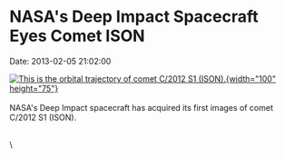 NASA\'s Deep Impact Spacecraft Eyes Comet ISON
==============================================

Date: 2013-02-05 21:02:00

[![This is the orbital trajectory of comet C/2012 S1
(ISON).](http://www.jpl.nasa.gov/images/asteroid/20130205/comet20130205-th.jpg){width="100"
height="75"}](http://www.jpl.nasa.gov/news/news.cfm?release=2013-047&rn=news.xml&rst=3681)\
\
NASA\'s Deep Impact spacecraft has acquired its first images of comet
C/2012 S1 (ISON).

\
\
